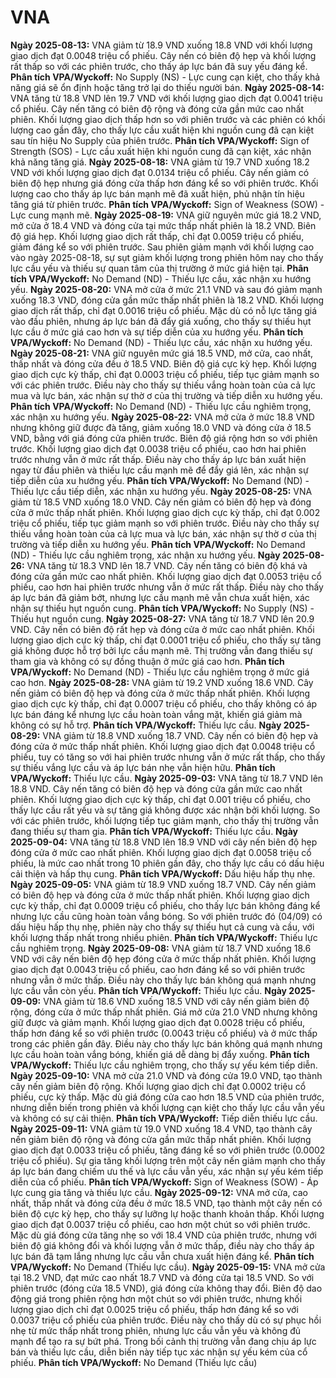 # VNA

**Ngày 2025-08-13:** VNA giảm từ 18.9 VND xuống 18.8 VND với khối lượng giao dịch đạt 0.0048 triệu cổ phiếu. Cây nến có biên độ hẹp và khối lượng rất thấp so với các phiên trước, cho thấy áp lực bán đã suy yếu đáng kể. **Phân tích VPA/Wyckoff:** No Supply (NS) - Lực cung cạn kiệt, cho thấy khả năng giá sẽ ổn định hoặc tăng trở lại do thiếu người bán.
**Ngày 2025-08-14:** VNA tăng từ 18.8 VND lên 19.7 VND với khối lượng giao dịch đạt 0.0041 triệu cổ phiếu. Cây nến tăng có biên độ rộng và đóng cửa gần mức cao nhất phiên. Khối lượng giao dịch thấp hơn so với phiên trước và các phiên có khối lượng cao gần đây, cho thấy lực cầu xuất hiện khi nguồn cung đã cạn kiệt sau tín hiệu No Supply của phiên trước. **Phân tích VPA/Wyckoff:** Sign of Strength (SOS) - Lực cầu xuất hiện khi nguồn cung đã cạn kiệt, xác nhận khả năng tăng giá.
**Ngày 2025-08-18:** VNA giảm từ 19.7 VND xuống 18.2 VND với khối lượng giao dịch đạt 0.0134 triệu cổ phiếu. Cây nến giảm có biên độ hẹp nhưng giá đóng cửa thấp hơn đáng kể so với phiên trước. Khối lượng cao cho thấy áp lực bán mạnh mẽ đã xuất hiện, phủ nhận tín hiệu tăng giá từ phiên trước. **Phân tích VPA/Wyckoff:** Sign of Weakness (SOW) - Lực cung mạnh mẽ.
**Ngày 2025-08-19:** VNA giữ nguyên mức giá 18.2 VND, mở cửa ở 18.4 VND và đóng cửa tại mức thấp nhất phiên là 18.2 VND. Biên độ giá hẹp. Khối lượng giao dịch rất thấp, chỉ đạt 0.0059 triệu cổ phiếu, giảm đáng kể so với phiên trước. Sau phiên giảm mạnh với khối lượng cao vào ngày 2025-08-18, sự sụt giảm khối lượng trong phiên hôm nay cho thấy lực cầu yếu và thiếu sự quan tâm của thị trường ở mức giá hiện tại. **Phân tích VPA/Wyckoff:** No Demand (ND) - Thiếu lực cầu, xác nhận xu hướng yếu.
**Ngày 2025-08-20:** VNA mở cửa ở mức 21.1 VND và sau đó giảm mạnh xuống 18.3 VND, đóng cửa gần mức thấp nhất phiên là 18.2 VND. Khối lượng giao dịch rất thấp, chỉ đạt 0.0016 triệu cổ phiếu. Mặc dù có nỗ lực tăng giá vào đầu phiên, nhưng áp lực bán đã đẩy giá xuống, cho thấy sự thiếu hụt lực cầu ở mức giá cao hơn và sự tiếp diễn của xu hướng yếu. **Phân tích VPA/Wyckoff:** No Demand (ND) - Thiếu lực cầu, xác nhận xu hướng yếu.
**Ngày 2025-08-21:** VNA giữ nguyên mức giá 18.5 VND, mở cửa, cao nhất, thấp nhất và đóng cửa đều ở 18.5 VND. Biên độ giá cực kỳ hẹp. Khối lượng giao dịch cực kỳ thấp, chỉ đạt 0.0003 triệu cổ phiếu, tiếp tục giảm mạnh so với các phiên trước. Điều này cho thấy sự thiếu vắng hoàn toàn của cả lực mua và lực bán, xác nhận sự thờ ơ của thị trường và tiếp diễn xu hướng yếu. **Phân tích VPA/Wyckoff:** No Demand (ND) - Thiếu lực cầu nghiêm trọng, xác nhận xu hướng yếu.
**Ngày 2025-08-22:** VNA mở cửa ở mức 18.8 VND nhưng không giữ được đà tăng, giảm xuống 18.0 VND và đóng cửa ở 18.5 VND, bằng với giá đóng cửa phiên trước. Biên độ giá rộng hơn so với phiên trước. Khối lượng giao dịch đạt 0.0038 triệu cổ phiếu, cao hơn hai phiên trước nhưng vẫn ở mức rất thấp. Điều này cho thấy áp lực bán xuất hiện ngay từ đầu phiên và thiếu lực cầu mạnh mẽ để đẩy giá lên, xác nhận sự tiếp diễn của xu hướng yếu. **Phân tích VPA/Wyckoff:** No Demand (ND) - Thiếu lực cầu tiếp diễn, xác nhận xu hướng yếu.
**Ngày 2025-08-25:** VNA giảm từ 18.5 VND xuống 18.0 VND. Cây nến giảm có biên độ hẹp và đóng cửa ở mức thấp nhất phiên. Khối lượng giao dịch cực kỳ thấp, chỉ đạt 0.002 triệu cổ phiếu, tiếp tục giảm mạnh so với phiên trước. Điều này cho thấy sự thiếu vắng hoàn toàn của cả lực mua và lực bán, xác nhận sự thờ ơ của thị trường và tiếp diễn xu hướng yếu. **Phân tích VPA/Wyckoff:** No Demand (ND) - Thiếu lực cầu nghiêm trọng, xác nhận xu hướng yếu.
**Ngày 2025-08-26:** VNA tăng từ 18.3 VND lên 18.7 VND. Cây nến tăng có biên độ khá và đóng cửa gần mức cao nhất phiên. Khối lượng giao dịch đạt 0.0053 triệu cổ phiếu, cao hơn hai phiên trước nhưng vẫn ở mức rất thấp. Điều này cho thấy áp lực bán đã giảm bớt, nhưng lực cầu mạnh mẽ vẫn chưa xuất hiện, xác nhận sự thiếu hụt nguồn cung. **Phân tích VPA/Wyckoff:** No Supply (NS) - Thiếu hụt nguồn cung.
**Ngày 2025-08-27:** VNA tăng từ 18.7 VND lên 20.9 VND. Cây nến có biên độ rất hẹp và đóng cửa ở mức cao nhất phiên. Khối lượng giao dịch cực kỳ thấp, chỉ đạt 0.0001 triệu cổ phiếu, cho thấy sự tăng giá không được hỗ trợ bởi lực cầu mạnh mẽ. Thị trường vẫn đang thiếu sự tham gia và không có sự đồng thuận ở mức giá cao hơn. **Phân tích VPA/Wyckoff:** No Demand (ND) - Thiếu lực cầu nghiêm trọng ở mức giá cao hơn.
**Ngày 2025-08-28:** VNA giảm từ 19.2 VND xuống 18.6 VND. Cây nến giảm có biên độ hẹp và đóng cửa ở mức thấp nhất phiên. Khối lượng giao dịch cực kỳ thấp, chỉ đạt 0.0007 triệu cổ phiếu, cho thấy không có áp lực bán đáng kể nhưng lực cầu hoàn toàn vắng mặt, khiến giá giảm mà không có sự hỗ trợ. **Phân tích VPA/Wyckoff:** Thiếu lực cầu.
**Ngày 2025-08-29:** VNA giảm từ 18.8 VND xuống 18.7 VND. Cây nến có biên độ hẹp và đóng cửa ở mức thấp nhất phiên. Khối lượng giao dịch đạt 0.0048 triệu cổ phiếu, tuy có tăng so với hai phiên trước nhưng vẫn ở mức rất thấp, cho thấy sự thiếu vắng lực cầu và áp lực bán nhẹ vẫn hiện hữu. **Phân tích VPA/Wyckoff:** Thiếu lực cầu.
**Ngày 2025-09-03:** VNA tăng từ 18.7 VND lên 18.8 VND. Cây nến tăng có biên độ hẹp và đóng cửa gần mức cao nhất phiên. Khối lượng giao dịch cực kỳ thấp, chỉ đạt 0.001 triệu cổ phiếu, cho thấy lực cầu rất yếu và sự tăng giá không được xác nhận bởi khối lượng. So với các phiên trước, khối lượng tiếp tục giảm mạnh, cho thấy thị trường vẫn đang thiếu sự tham gia. **Phân tích VPA/Wyckoff:** Thiếu lực cầu.
**Ngày 2025-09-04:** VNA tăng từ 18.8 VND lên 18.9 VND với cây nến biên độ hẹp đóng cửa ở mức cao nhất phiên. Khối lượng giao dịch đạt 0.0058 triệu cổ phiếu, là mức cao nhất trong 10 phiên gần đây, cho thấy lực cầu có dấu hiệu cải thiện và hấp thụ cung. **Phân tích VPA/Wyckoff:** Dấu hiệu hấp thụ nhẹ.
**Ngày 2025-09-05:** VNA giảm từ 18.9 VND xuống 18.7 VND. Cây nến giảm có biên độ hẹp và đóng cửa ở mức thấp nhất phiên. Khối lượng giao dịch cực kỳ thấp, chỉ đạt 0.0009 triệu cổ phiếu, cho thấy lực bán không đáng kể nhưng lực cầu cũng hoàn toàn vắng bóng. So với phiên trước đó (04/09) có dấu hiệu hấp thụ nhẹ, phiên này cho thấy sự thiếu hụt cả cung và cầu, với khối lượng thấp nhất trong nhiều phiên. **Phân tích VPA/Wyckoff:** Thiếu lực cầu nghiêm trọng.
**Ngày 2025-09-08:** VNA giảm từ 18.7 VND xuống 18.6 VND với cây nến biên độ hẹp đóng cửa ở mức thấp nhất phiên. Khối lượng giao dịch đạt 0.0043 triệu cổ phiếu, cao hơn đáng kể so với phiên trước nhưng vẫn ở mức thấp. Điều này cho thấy lực bán không quá mạnh nhưng lực cầu vẫn còn yếu. **Phân tích VPA/Wyckoff:** Thiếu lực cầu.
**Ngày 2025-09-09:** VNA giảm từ 18.6 VND xuống 18.5 VND với cây nến giảm biên độ rộng, đóng cửa ở mức thấp nhất phiên. Giá mở cửa 21.0 VND nhưng không giữ được và giảm mạnh. Khối lượng giao dịch đạt 0.0028 triệu cổ phiếu, thấp hơn đáng kể so với phiên trước (0.0043 triệu cổ phiếu) và ở mức thấp trong các phiên gần đây. Điều này cho thấy lực bán không quá mạnh nhưng lực cầu hoàn toàn vắng bóng, khiến giá dễ dàng bị đẩy xuống. **Phân tích VPA/Wyckoff:** Thiếu lực cầu nghiêm trọng, cho thấy sự yếu kém tiếp diễn.
**Ngày 2025-09-10:** VNA mở cửa 21.0 VND và đóng cửa 19.0 VND, tạo thành cây nến giảm biên độ rộng. Khối lượng giao dịch chỉ đạt 0.0002 triệu cổ phiếu, cực kỳ thấp. Mặc dù giá đóng cửa cao hơn 18.5 VND của phiên trước, nhưng diễn biến trong phiên và khối lượng cạn kiệt cho thấy lực cầu vẫn yếu và không có sự cải thiện. **Phân tích VPA/Wyckoff:** Tiếp diễn thiếu lực cầu.
**Ngày 2025-09-11:** VNA giảm từ 19.0 VND xuống 18.4 VND, tạo thành cây nến giảm biên độ rộng và đóng cửa gần mức thấp nhất phiên. Khối lượng giao dịch đạt 0.0033 triệu cổ phiếu, tăng đáng kể so với phiên trước (0.0002 triệu cổ phiếu). Sự gia tăng khối lượng trên một cây nến giảm mạnh cho thấy áp lực bán đang chiếm ưu thế và lực cầu vẫn yếu, xác nhận sự yếu kém tiếp diễn của cổ phiếu. **Phân tích VPA/Wyckoff:** Sign of Weakness (SOW) - Áp lực cung gia tăng và thiếu lực cầu.
**Ngày 2025-09-12:** VNA mở cửa, cao nhất, thấp nhất và đóng cửa đều ở mức 18.5 VND, tạo thành một cây nến có biên độ cực kỳ hẹp, cho thấy sự lưỡng lự hoặc thanh khoản thấp. Khối lượng giao dịch đạt 0.0037 triệu cổ phiếu, cao hơn một chút so với phiên trước. Mặc dù giá đóng cửa tăng nhẹ so với 18.4 VND của phiên trước, nhưng với biên độ giá không đổi và khối lượng vẫn ở mức thấp, điều này cho thấy áp lực bán đã tạm lắng nhưng lực cầu vẫn chưa xuất hiện đáng kể. **Phân tích VPA/Wyckoff:** No Demand (Thiếu lực cầu).
**Ngày 2025-09-15:** VNA mở cửa tại 18.2 VND, đạt mức cao nhất 18.7 VND và đóng cửa tại 18.5 VND. So với phiên trước (đóng cửa 18.5 VND), giá đóng cửa không thay đổi. Biên độ dao động giá trong phiên rộng hơn một chút so với phiên trước, nhưng khối lượng giao dịch chỉ đạt 0.0025 triệu cổ phiếu, thấp hơn đáng kể so với 0.0037 triệu cổ phiếu của phiên trước. Điều này cho thấy dù có sự phục hồi nhẹ từ mức thấp nhất trong phiên, nhưng lực cầu vẫn yếu và không đủ mạnh để tạo ra sự bứt phá. Trong bối cảnh thị trường vẫn đang chịu áp lực bán và thiếu lực cầu, diễn biến này tiếp tục xác nhận sự yếu kém của cổ phiếu. **Phân tích VPA/Wyckoff:** No Demand (Thiếu lực cầu)
